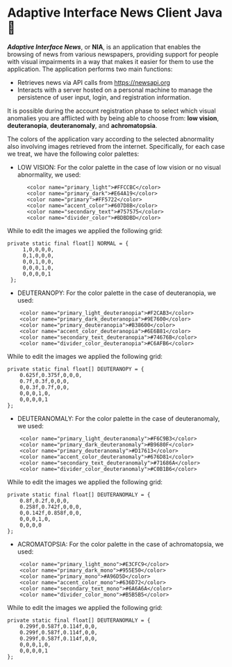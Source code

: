 # Adaptive Interface News Client Java 🔶

***Adaptive Interface News***, or **NIA**, is an application that enables the browsing of news from various newspapers, providing support for people with visual impairments in a way that makes it easier for them to use the application.
The application performs two main functions:
* Retrieves news via API calls from https://newsapi.org
* Interacts with a server hosted on a personal machine to manage the persistence of user input, login, and registration information.

It is possible during the account registration phase to select which visual anomalies you are afflicted with by being able to choose from: **low vision**, **deuteranopia**, **deuteranomaly**, and **achromatopsia**.

The colors of the application vary according to the selected abnormality also involving images retrieved from the internet. Specifically, for each case we treat, we have the following color palettes:
* LOW VISION: For the color palette in the case of low vision or no visual abnormality, we used:
  ```
     <color name="primary_light">#FFCCBC</color> 
     <color name="primary_dark">#E64A19</color> 
     <color name="primary">#FF5722</color>
     <color name="accent_color">#607D8B</color> 
     <color name="secondary_text">#757575</color> 
     <color name="divider_color">#BDBDBD</color> 
  ```
 While to edit the images we applied the following grid:
 ```
 private static final float[] NORMAL = { 
      1,0,0,0,0,
      0,1,0,0,0, 
      0,0,1,0,0, 
      0,0,0,1,0, 
      0,0,0,0,1
  };
  ```

* DEUTERANOPY: For the color palette in the case of deuteranopia, we used:
```
    <color name="primary_light_deuteranopia">#F2CAB3</color> 
    <color name="primary_dark_deuteranopia">#9E7600</color> 
    <color name="primary_deuteranopia">#B38600</color>
    <color name="accent_color_deuteranopia">#6E6B81</color>
    <color name="secondary_text_deuteranopia">#74676B</color> 
    <color name="divider_color_deuteranopia">#C6AFB6</color>
  ```
  While to edit the images we applied the following grid:
  ```
 private static final float[] DEUTERANOPY = { 
      0.625f,0.375f,0,0,0,
      0.7f,0.3f,0,0,0, 
      0,0.3f,0.7f,0,0, 
      0,0,0,1,0, 
      0,0,0,0,1
  };
  ```
* DEUTERANOMALY: For the color palette in the case of deuteranomaly, we used:
```
    <color name="primary_light_deuteranomaly">#F6C9B3</color> 
    <color name="primary_dark_deuteranomaly">#B9680F</color> 
    <color name="primary_deuteranomaly">#D17613</color>
    <color name="accent_color_deuteranomaly">#676D81</color> 
    <color name="secondary_text_deuteranomaly">#71686A</color> 
    <color name="divider_color_deuteranomaly">#C0B1B6</color>
  ```
While to edit the images we applied the following grid:
  ```
 private static final float[] DEUTERANOMALY = { 
      0.8f,0.2f,0,0,0,
      0.258f,0.742f,0,0,0, 
      0,0.142f,0.858f,0,0, 
      0,0,0,1,0,
      0,0,0,0
  };
  ```
* ACROMATOPSIA: For the color palette in the case of achromatopsia, we used:
```
    <color name="primary_light_mono">#E3CFC9</color>
    <color name="primary_dark_mono">#955E50</color> 
    <color name="primary_mono">#A96D5D</color>
    <color name="accent_color_mono">#636D72</color> 
    <color name="secondary_text_mono">#6A6A6A</color> 
    <color name="divider_color_mono">#B5B5B5</color>
  ```
While to edit the images we applied the following grid:
  ```
 private static final float[] DEUTERANOMALY = { 
      0.299f,0.587f,0.114f,0,0,
      0.299f,0.587f,0.114f,0,0, 
      0.299f,0.587f,0.114f,0,0,
      0,0,0,1,0,
      0,0,0,0,1
  };
  ```


